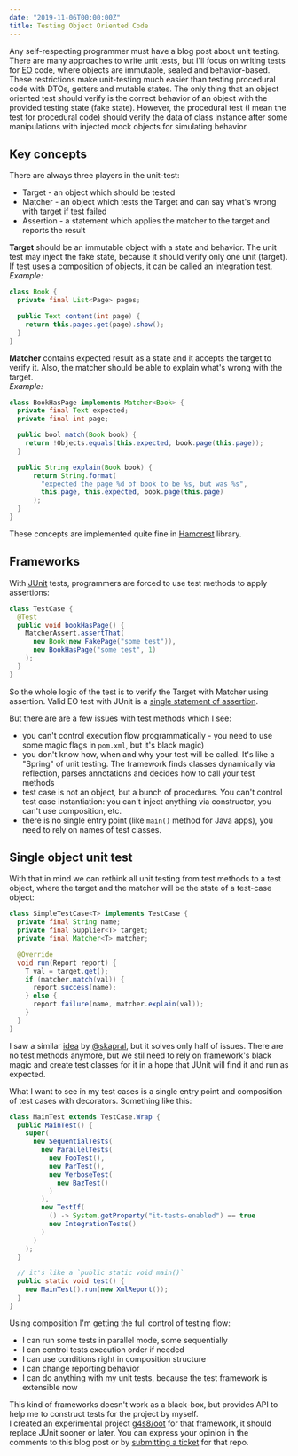 ```yaml
---
date: "2019-11-06T00:00:00Z"
title: Testing Object Oriented Code
---
```


Any self-respecting programmer must have a blog post about unit testing.
There are many approaches to write unit tests, but I'll focus on
writing tests for [EO](https://www.elegantobjects.org/) code, where
objects are immutable, sealed and behavior-based. These restrictions
make unit-testing much easier than testing procedural code with DTOs,
getters and mutable states. The only thing that an object oriented test
should verify is the correct behavior of an object with the provided
testing state  (fake state).
However, the procedural test (I mean the test for procedural code)
should verify the data of class instance after some manipulations
with injected mock objects for simulating behavior.

## Key concepts

There are always three players in the unit-test:
 - Target - an object which should be tested
 - Matcher - an object which tests the Target
 and can say what's wrong with target if test failed
 - Assertion - a statement which applies the matcher to the target
 and reports the result

**Target** should be an immutable object with a state and behavior.
The unit test may inject the fake state, because it should
verify only one unit (target). If test uses a composition of
objects, it can be called an integration test.<br/>
*Example:*
```java
class Book {
  private final List<Page> pages;

  public Text content(int page) {
    return this.pages.get(page).show();
  }
}
```

**Matcher** contains expected result as a state
and it accepts the target to verify it. Also, the matcher
should be able to explain what's wrong with the target.</br>
*Example:*
```java
class BookHasPage implements Matcher<Book> {
  private final Text expected;
  private final int page;

  public bool match(Book book) {
    return !Objects.equals(this.expected, book.page(this.page));
  }

  public String explain(Book book) {
      return String.format(
        "expected the page %d of book to be %s, but was %s",
        this.page, this.expected, book.page(this.page)
      );
  }
}
```

These concepts are implemented quite fine in
[Hamcrest](http://hamcrest.org/JavaHamcrest/) library.

## Frameworks

With [JUnit](https://junit.org/) tests, programmers are forced to use test methods to
apply assertions:
```java
class TestCase {
  @Test
  public void bookHasPage() {
    MatcherAssert.assertThat(
      new Book(new FakePage("some test")),
      new BookHasPage("some test", 1)
    );
  }
}
```

So the whole logic of the test is to verify the Target with Matcher
using assertion.
Valid EO test with JUnit is a 
[single statement of assertion](https://www.yegor256.com/2017/05/17/single-statement-unit-tests.html).

But there are are a few issues with test methods which I see:
 - you can't control execution flow programmatically - you need to use some
 magic flags in `pom.xml`, but it's black magic)
 - you don't know how, when and why your test will be called.
 It's like a "Spring" of unit testing.
 The framework finds classes dynamically via reflection, parses annotations and decides how
 to call your test methods
 - test case is not an object, but a bunch of procedures. You can't control
 test case instantiation:
 you can't inject anything via constructor, you can't use composition, etc.
 - there is no single entry point (like `main()` method for Java apps),
 you need to rely on names of test classes.

## Single object unit test

With that in mind we can rethink all unit testing from test methods to
a test object, where the target and the matcher will be the state of a test-case object:

```java
class SimpleTestCase<T> implements TestCase {
  private final String name;
  private final Supplier<T> target;
  private final Matcher<T> matcher;

  @Override
  void run(Report report) {
    T val = target.get();
    if (matcher.match(val)) {
      report.success(name);
    } else {
      report.failure(name, matcher.explain(val));
    }
  }
}
```

I saw a similar [idea](https://www.pragmaticobjects.com/chapters/003_reusable_assertions.html)
by [@skapral](https://github.com/skapral), but it solves only half of issues.
There are no test methods anymore, but we stil need to rely on framework's black magic
and create test classes for it in a hope that JUnit will find it and run as expected.

What I want to see in my test cases is a single entry point and
composition of test cases with decorators. Something like this:
```java
class MainTest extends TestCase.Wrap {
  public MainTest() {
    super(
      new SequentialTests(
        new ParallelTests(
          new FooTest(),
          new ParTest(),
          new VerboseTest(
            new BazTest()
          )
        ),
        new TestIf(
          () -> System.getProperty("it-tests-enabled") == true
          new IntegrationTests()
        )
      )
    );
  }

  // it's like a `public static void main()`
  public static void test() {
    new MainTest().run(new XmlReport());
  }
}
```

Using composition I'm getting the full control of testing flow:
 - I can run some tests in parallel mode, some sequentially
 - I can control tests execution order if needed
 - I can use conditions right in composition structure
 - I can change reporting behavior
 - I can do anything with my unit tests, because the test framework is
 extensible now

This kind of frameworks doesn't work as a black-box, but provides API
to help me to construct tests for the project by myself.<br/>
I created an experimental project [g4s8/oot](https://github.com/g4s8/oot)
for that framework, it should replace JUnit sooner or later. You can
express your opinion in the comments to this blog post or by
[submitting a ticket](https://github.com/g4s8/oot/issues/new) for that repo.
